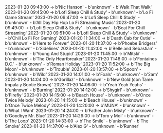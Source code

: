 2023-01-20 09:43:00 -> b'Nic Hanson' - b'unknown' - b'Walk That Walk'
2023-01-20 09:45:00 -> b'Lofi Sleep Chill & Study' - b'unknown' - b'Lo Fi Game Stream'
2023-01-20 09:47:00 -> b'Lofi Sleep Chill & Study' - b'unknown' - b'All Day Hip Hop Lo Fi Streaming Music'
2023-01-20 09:49:00 -> b'Lofi Sleep Chill & Study' - b'unknown' - b'Beat For Chill Streaming'
2023-01-20 09:51:00 -> b'Lofi Sleep Chill & Study' - b'unknown' - b'Chill Lo Fi For Gaming'
2023-01-20 11:34:00 -> b'Death Cab for Cutie' - b'unknown' - b'Here to Forever'
2023-01-20 11:37:00 -> b'Phoebe Bridgers' - b'unknown' - b'Sidelines'
2023-01-20 11:42:00 -> b'Belle and Sebastian' - b'unknown' - b'Young And Stupid'
2023-01-20 11:45:00 -> b'Mitski' - b'unknown' - b'The Only Heartbreaker'
2023-01-20 11:48:00 -> b'Fontaines D.C.' - b'unknown' - b'Roman Holiday'
2023-01-20 11:52:00 -> b'The Big Moon' - b'unknown' - b'Trouble'
2023-01-20 13:57:00 -> b'Spoon' - b'unknown' - b'Wild'
2023-01-20 14:01:00 -> b'Foals' - b'unknown' - b'2am'
2023-01-20 14:04:00 -> b'Gorillaz' - b'unknown' - b'New Gold (con Tame Impala y Bootie Brown)'
2023-01-20 14:08:00 -> b'Yeah Yeah Yeahs' - b'unknown' - b'Burning'
2023-01-20 14:12:00 -> b'Shygirl' - b'unknown' - b'Firefly'
2023-01-20 14:15:00 -> b'Beach House' - b'unknown' - b'Once Twice Melody'
2023-01-20 14:15:00 -> b'Beach House' - b'unknown' - b'Once Twice Melody'
2023-01-20 14:20:00 -> b'MUNA' - b'unknown' - b'What I Want'
2023-01-20 14:24:00 -> b'Father John Misty' - b'unknown' - b'Goodbye Mr. Blue'
2023-01-20 14:29:00 -> b'Toro y Moi' - b'unknown' - b'The Loop'
2023-01-20 14:33:00 -> b'The Smile' - b'unknown' - b'The Smoke'
2023-01-20 14:37:00 -> b'Alex G' - b'unknown' - b'Runner'
